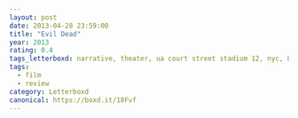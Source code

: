 ```yaml
---
layout: post 
date: 2013-04-28 23:59:00
title: "Evil Dead"
year: 2013
rating: 0.4
tags_letterboxd: narrative, theater, ua court street stadium 12, nyc, Leah
tags:
  - film
  - review
category: Letterboxd
canonical: https://boxd.it/18Fvf
---
```

